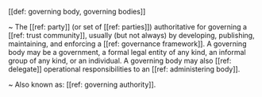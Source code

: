 [[def: governing body, governing bodies]]

~ The [[ref: party]] (or set of [[ref: parties]]) authoritative for governing a [[ref: trust community]], usually (but not always) by developing, publishing, maintaining, and enforcing a [[ref: governance framework]]. A governing body may be a government, a formal legal entity of any kind, an informal group of any kind, or an individual. A governing body may also [[ref: delegate]] operational responsibilities to an [[ref: administering body]].

~ Also known as: [[ref: governing authority]].
